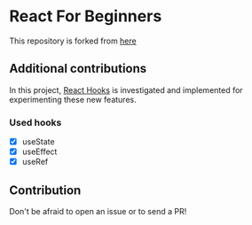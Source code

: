 # React For Beginners
This repository is forked from [here](https://github.com/wesbos/React-For-Beginners-Starter-Files)

## Additional contributions
In this project, [React Hooks](https://reactjs.org/docs/hooks-intro.html) is investigated and implemented for experimenting these new features.

### Used hooks
* [X] useState
* [X] useEffect
* [X] useRef

## Contribution
Don't be afraid to open an issue or to send a PR!